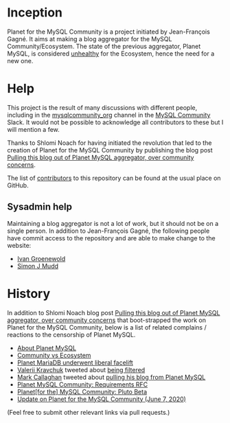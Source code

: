 # Inception

Planet for the MySQL Community is a project initiated by Jean-François Gagné.  It aims at
making a blog aggregator for the MySQL Community/Ecosystem.  The state of the previous aggregator,
Planet MySQL, is considered [unhealthy](https://jfg-mysql.blogspot.com/2020/04/the-state-of-planet-mysql-unhealty.html)
for the Ecosystem, hence the need for a new one.

# Help

This project is the result of many discussions with different people, including in the
[mysqlcommunity_org](https://app.slack.com/client/T8R1330CR/C0129P0K42J) channel
in the [MySQL Community](https://lefred.be/mysql-community-on-slack/) Slack.  It would
not be possible to acknowledge all contributors to these but I will mention a few.

Thanks to Shlomi Noach for having initiated the revolution that led to the creation
of Planet for the MySQL Community by publishing the blog post
[Pulling this blog out of Planet MySQL aggregator, over community concerns](http://code.openark.org/blog/mysql/pulling-this-blog-out-of-planet-mysql-aggregator-over-community-concerns).

The list of [contributors](https://github.com/oursqlcommunity-org/planet/graphs/contributors)
to this repository can be found at the usual place on GitHub.

## Sysadmin help

Maintaining a blog aggregator is not a lot of work, but it should not be on a single
person.  In addition to Jean-François Gagné, the following people have commit access to
the repository and are able to make change to the website:

* [Ivan Groenewold](https://github.com/igroene)
* [Simon J Mudd](https://github.com/sjmudd)

# History

In addition to Shlomi Noach blog post
[Pulling this blog out of Planet MySQL aggregator, over community concerns](http://code.openark.org/blog/mysql/pulling-this-blog-out-of-planet-mysql-aggregator-over-community-concerns)
that boot-strapped the work on Planet for the MySQL Community, below is a list of related complains / reactions
to the censorship of Planet MySQL.

* [About Planet MySQL](https://federico-razzoli.com/about-planet-mysql)
* [Community vs Ecosystem](https://linuxjedi.co.uk/2020/05/05/community-vs-ecosystem/)
* [Planet MariaDB underwent liberal facelift](https://mariadb.org/planet-facelift/)
* [Valerii Kravchuk](https://twitter.com/mysqlbugs) tweeted about [being filtered](https://twitter.com/mysqlbugs/status/1216683283662168064)
* [Mark Callaghan](https://twitter.com/MarkCallaghanDB) tweeted about [pulling his blog from Planet MySQL](https://twitter.com/MarkCallaghanDB/status/1253699094343594019)
* [Planet MySQL Community: Requirements RFC](https://jfg-mysql.blogspot.com/2020/05/planet-mysql-community-requirements-rfc.html)
* [Planet\[for the\] MySQL Community: Pluto Beta](https://jfg-mysql.blogspot.com/2020/05/planet-for-the-mysql-community-pluto-beta.html)
* [Update on Planet for the MySQL Community (June 7, 2020)](https://jfg-mysql.blogspot.com/2020/06/update-on-planet-for-mysql-20200607.html)

(Feel free to submit other relevant links via pull requests.)
